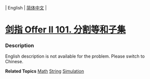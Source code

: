 | English | [简体中文](README.md) |

# [剑指 Offer II 101. 分割等和子集](https://leetcode.cn/problems/NUPfPr)
 ### Description
<p>English description is not available for the problem. Please switch to Chinese.</p>

**Related Topics**  [Math](https://leetcode.cn/tag/math) [String](https://leetcode.cn/tag/string) [Simulation](https://leetcode.cn/tag/simulation) 